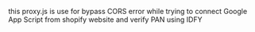 this proxy.js is use for bypass CORS error while trying to connect Google App Script from shopify website and verify PAN using IDFY 
